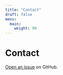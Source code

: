 ```yaml
---
title: "Contact"
draft: false
menu:
  main:
    weight: 90
---
```


# Contact

[Open an issue](https://github.com/jlumbroso/hugo-mock-landing-page-autodeployed/issues/new) on GitHub.
